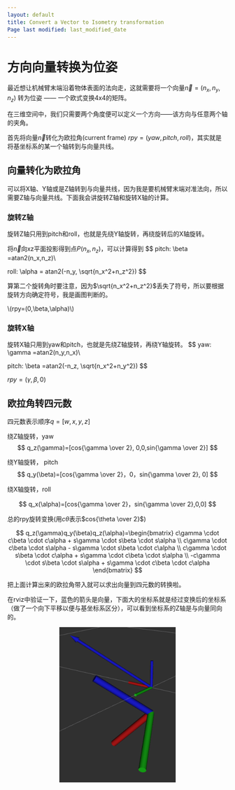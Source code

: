 ```yaml
---
layout: default
title: Convert a Vector to Isometry transformation
Page last modified: last_modified_date
---
```

# 方向向量转换为位姿

最近想让机械臂末端沿着物体表面的法向走，这就需要将一个向量$\vec n = (n_x, n_y, n_z)$ 转为位姿 —— 一个欧式变换4x4的矩阵。

在三维空间中，我们只需要两个角度便可以定义一个方向——该方向与任意两个轴的夹角。

首先将向量$\vec n$转化为欧拉角(current frame) $rpy=(yaw, pitch, roll)$，其实就是将基坐标系的某一个轴转到与向量共线。

## 向量转化为欧拉角

可以将X轴、Y轴或是Z轴转到与向量共线，因为我是要机械臂末端对准法向，所以需要Z轴与向量共线。下面我会讲旋转Z轴和旋转X轴的计算。

### 旋转Z轴

旋转Z轴只用到pitch和roll，也就是先绕Y轴旋转，再绕旋转后的X轴旋转。

将$\vec n$向xz平面投影得到点$P(n_x,n_z)$，可以计算得到
$$
pitch: \beta =atan2(n_x,n_z)\\

roll: \alpha = atan2(-n_y, \sqrt{n_x^2+n_z^2})
$$

算第二个旋转角时要注意，因为$\sqrt{n_x^2+n_z^2}$丢失了符号，所以要根据旋转方向确定符号，我是画图判断的。

\\(rpy=(0,\beta,\alpha)\\)



### 旋转X轴

旋转X轴只用到yaw和pitch，也就是先绕Z轴旋转，再绕Y轴旋转。
$$
yaw: \gamma =atan2(n_y,n_x)\\

pitch: \beta =atan2(-n_z, \sqrt{n_x^2+n_y^2})
$$

$rpy=(\gamma, \beta,0)$

## 欧拉角转四元数

四元数表示顺序$q=[w,x,y,z]$

绕Z轴旋转，yaw
$$
q_z(\gamma)=[cos{\gamma \over 2}, 0,0,sin{\gamma \over 2}]
$$

绕Y轴旋转， pitch
$$
q_y(\beta)=[cos{\gamma \over 2}，0，sin{\gamma \over 2}, 0]
$$

绕X轴旋转，roll

$$
q_x(\alpha)=[cos{\gamma \over 2}，sin{\gamma \over 2},0,0]
$$

总的rpy旋转变换(用$c\theta$表示$cos{\theta \over 2}$)

$$
q_z(\gamma)q_y(\beta)q_z(\alpha)=\begin{bmatrix}
c\gamma \cdot c\beta \cdot c\alpha + s\gamma \cdot s\beta \cdot s\alpha \\
c\gamma \cdot c\beta \cdot s\alpha - s\gamma \cdot s\beta \cdot c\alpha \\
c\gamma \cdot s\beta \cdot c\alpha + s\gamma \cdot c\beta \cdot s\alpha \\
-c\gamma \cdot s\beta \cdot s\alpha + s\gamma \cdot c\beta \cdot c\alpha 
\end{bmatrix}
$$

把上面计算出来的欧拉角带入就可以求出向量到四元数的转换啦。

在rviz中验证一下，蓝色的箭头是向量，下面大的坐标系就是经过变换后的坐标系（做了一个向下平移以便与基坐标系区分），可以看到坐标系的Z轴是与向量同向的。

<center><img src="https://raw.githubusercontent.com/gywhitel/Image-Warehouse/master/typora-image/image-20210526223344320.png" alt="image-20210526223344320" style="zoom:80%;" align /></center>